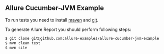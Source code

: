 ## Allure Cucumber-JVM Example

To run tests you need to install [maven](http://maven.apache.org/) and [git](http://git-scm.com/).

To generate Allure Report you should perform following steps:
```bash
$ git clone git@github.com:allure-examples/allure-cucumber-jvm-example.git
$ mvn clean test
$ mvn site
```
